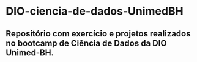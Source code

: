# DIO-ciencia-de-dados-UnimedBH
## Repositório com exercício e projetos realizados no bootcamp de Ciência de Dados da DIO Unimed-BH.
